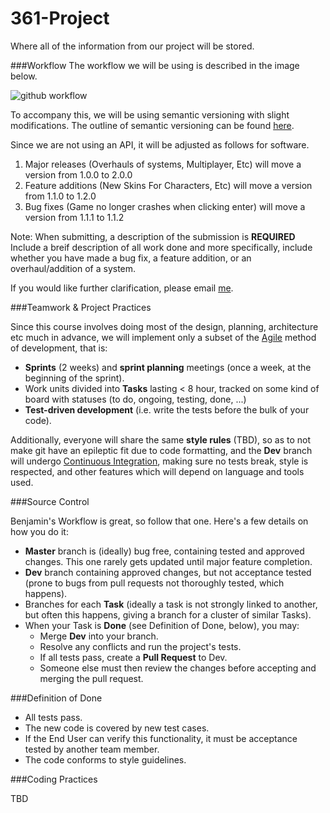 361-Project
===========

Where all of the information from our project will be stored.

###Workflow
The workflow we will be using is described in the image below.

![github workflow](http://nvie.com/img/2009/12/Screen-shot-2009-12-24-at-11.32.03.png)

To accompany this, we will be using semantic versioning with slight modifications. The outline of semantic versioning can be found [here](http://semver.org/). 

Since we are not using an API, it will be adjusted as follows for software.

1. Major releases (Overhauls of systems, Multiplayer, Etc) will move a version from 1.0.0 to 2.0.0
2. Feature additions (New Skins For Characters, Etc) will move a version from 1.1.0 to 1.2.0
3. Bug fixes (Game no longer crashes when clicking enter) will move a version from 1.1.1 to 1.1.2

Note: When submitting, a description of the submission is **REQUIRED**
Include a breif description of all work done and more specifically, include whether you have made a bug fix, a feature addition, or an overhaul/addition of a system.

If you would like further clarification, please email [me](mailto://bhockley92@gmail.com).

###Teamwork & Project Practices

Since this course involves doing most of the design, planning, architecture etc much in advance, we will implement only a subset of the [Agile][1] method of development, that is:

- **Sprints** (2 weeks) and **sprint planning** meetings (once a week, at the beginning of the sprint).
- Work units divided into **Tasks** lasting < 8 hour, tracked on some kind of board with statuses (to do, ongoing, testing, done, ...)
- **Test-driven development** (i.e. write the tests before the bulk of your code).

Additionally, everyone will share the same **style rules** (TBD), so as to not make git have an epileptic fit due to code formatting, and the **Dev** branch will undergo [Continuous Integration][2], making sure no tests break, style is respected, and other features which will depend on language and tools used.

###Source Control

Benjamin's Workflow is great, so follow that one. Here's a few details on how you do it:

- **Master** branch is (ideally) bug free, containing tested and approved changes. This one rarely gets updated until major feature completion.
- **Dev** branch containing approved changes, but not acceptance tested (prone to bugs from pull requests not thoroughly tested, which happens).
- Branches for each **Task** (ideally a task is not strongly linked to another, but often this happens, giving a branch for a cluster of similar Tasks).
- When your Task is **Done** (see Definition of Done, below), you may:
  - Merge **Dev** into your branch.
  - Resolve any conflicts and run the project's tests.
  - If all tests pass, create a **Pull Request** to Dev.
  - Someone else must then review the changes before accepting and merging the pull request.

###Definition of Done

- All tests pass.
- The new code is covered by new test cases.
- If the End User can verify this functionality, it must be acceptance tested by another team member.
- The code conforms to style guidelines.

###Coding Practices

TBD

[1]: http://en.wikipedia.org/wiki/Agile_software_development
[2]: http://en.wikipedia.org/wiki/Continuous_integration
